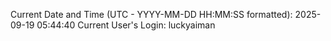Current Date and Time (UTC - YYYY-MM-DD HH:MM:SS formatted): 2025-09-19 05:44:40
Current User's Login: luckyaiman
